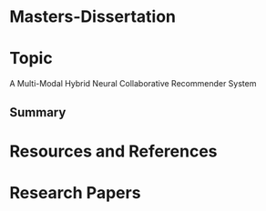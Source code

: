 # Masters-Dissertation

# Topic

A Multi-Modal Hybrid Neural Collaborative Recommender System

## Summary


# Resources and References

# Research Papers
